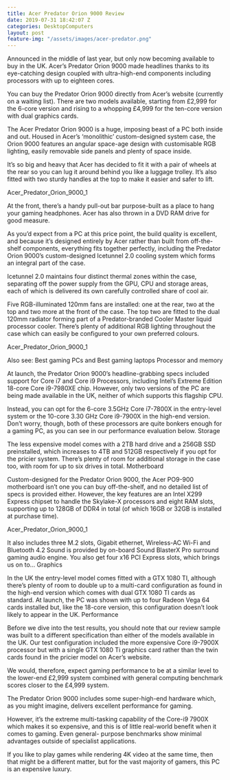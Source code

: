 ```yaml
---
title: Acer Predator Orion 9000 Review
date: 2019-07-31 18:42:07 Z
categories: DesktopComputers
layout: post
feature-img: "/assets/images/acer-predator.png"
---
```


Announced in the middle of last year, but only now becoming available to buy in the UK. Acer’s Predator Orion 9000 made headlines thanks to its eye-catching design coupled with ultra-high-end components including processors with up to eighteen cores.

You can buy the Predator Orion 9000 directly from Acer’s website (currently on a waiting list). There are two models available, starting from £2,999 for the 6-core version and rising to a whopping £4,999 for the ten-core version with dual graphics cards.

The Acer Predator Orion 9000 is a huge, imposing beast of a PC both inside and out. Housed in Acer’s ‘monolithic’ custom-designed system case, the Orion 9000 features an angular space-age design with customisable RGB lighting, easily removable side panels and plenty of space inside.

It’s so big and heavy that Acer has decided to fit it with a pair of wheels at the rear so you can lug it around behind you like a luggage trolley. It’s also fitted with two sturdy handles at the top to make it easier and safer to lift.

Acer_Predator_Orion_9000_1

At the front, there’s a handy pull-out bar purpose-built as a place to hang your gaming headphones. Acer has also thrown in a DVD RAM drive for good measure.

As you’d expect from a PC at this price point, the build quality is excellent, and because it’s designed entirely by Acer rather than built from off-the-shelf components, everything fits together perfectly, including the Predator Orion 9000’s custom-designed Icetunnel 2.0 cooling system which forms an integral part of the case.

Icetunnel 2.0 maintains four distinct thermal zones within the case, separating off the power supply from the GPU, CPU and storage areas, each of which is delivered its own carefully controlled share of cool air.

Five RGB-illuminated 120mm fans are installed: one at the rear, two at the top and two more at the front of the case. The top two are fitted to the dual 120mm radiator forming part of a Predator-branded Cooler Master liquid processor cooler. There’s plenty of additional RGB lighting throughout the case which can easily be configured to your own preferred colours.

Acer_Predator_Orion_9000_1

Also see: Best gaming PCs and Best gaming laptops
Processor and memory

At launch, the Predator Orion 9000’s headline-grabbing specs included support for Core i7 and Core i9 Processors, including Intel’s Extreme Edition 18-core Core i9-7980XE chip. However, only two versions of the PC are being made available in the UK, neither of which supports this flagship CPU.

Instead, you can opt for the 6-core 3.5GHz Core i7-7800X in the entry-level system or the 10-core 3.30 GHz Core i9-7900X in the high-end version. Don’t worry, though, both of these processors are quite bonkers enough for a gaming PC, as you can see in our performance evaluation below.
Storage

The less expensive model comes with a 2TB hard drive and a 256GB SSD preinstalled, which increases to 4TB and 512GB respectively if you opt for the pricier system. There’s plenty of room for additional storage in the case too, with room for up to six drives in total.
Motherboard

Custom-designed for the Predator Orion 9000, the Acer PO9-900 motherboard isn’t one you can buy off-the-shelf, and no detailed list of specs is provided either. However, the key features are an Intel X299 Express chipset to handle the Skylake-X processors and eight RAM slots, supporting up to 128GB of DDR4 in total (of which 16GB or 32GB is installed at purchase time).

Acer_Predator_Orion_9000_1

It also includes three M.2 slots, Gigabit ethernet, Wireless-AC Wi-Fi and Bluetooth 4.2 Sound is provided by on-board Sound BlasterX Pro surround gaming audio engine. You also get four x16 PCI Express slots, which brings us on to...
Graphics

In the UK the entry-level model comes fitted with a GTX 1080 TI, although there’s plenty of room to double up to a multi-card configuration as found in the high-end version which comes with dual GTX 1080 TI cards as standard. At launch, the PC was shown with up to four Radeon Vega 64 cards installed but, like the 18-core version, this configuration doesn’t look likely to appear in the UK.
Performance

Before we dive into the test results, you should note that our review sample was built to a different specification than either of the models available in the UK. Our test configuration included the more expensive Core i9-7900X processor but with a single GTX 1080 Ti graphics card rather than the twin cards found in the pricier model on Acer’s website.

We would, therefore, expect gaming performance to be at a similar level to the lower-end £2,999 system combined with general computing benchmark scores closer to the £4,999 system.

The Predator Orion 9000 includes some super-high-end hardware which, as you might imagine, delivers excellent performance for gaming.

However, it’s the extreme multi-tasking capability of the Core-i9 7900X which makes it so expensive, and this is of little real-world benefit when it comes to gaming. Even general- purpose benchmarks show minimal advantages outside of specialist applications.

If you like to play games while rendering 4K video at the same time, then that might be a different matter, but for the vast majority of gamers, this PC is an expensive luxury.

